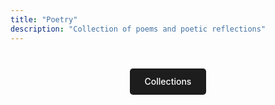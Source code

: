 ```yaml
---
title: "Poetry"
description: "Collection of poems and poetic reflections"
---
```


<div class="poetry-buttons" style="margin-top: 2rem; text-align: center;">
  <a href="coletaneas/" class="button" style="display: inline-block; background: #1d1d1d; color: white; padding: 0.8rem 1.5rem; margin: 0.5rem; text-decoration: none; border-radius: 0.3rem; font-weight: 500;">Collections</a>
</div>